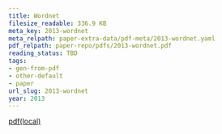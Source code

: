 ```yaml
---
title: Wordnet
filesize_readable: 336.9 KB
meta_key: 2013-wordnet
meta_relpath: paper-extra-data/pdf-meta/2013-wordnet.yaml
pdf_relpath: paper-repo/pdfs/2013-wordnet.pdf
reading_status: TBD
tags:
- gen-from-pdf
- other-default
- paper
url_slug: 2013-wordnet
year: 2013
---
```


[pdf(local)](../../paper-repo/pdfs/2013-wordnet.pdf)
